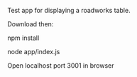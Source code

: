 Test app for displaying a roadworks table.

Download then:

npm install

node app/index.js

Open localhost port 3001 in browser
